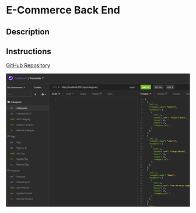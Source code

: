 # E-Commerce Back End
## Description

## Instructions

[GitHub Repository](https://github.com/matthale11/e-commerce-back-end)

![App Screenshot](screenshot.PNG)